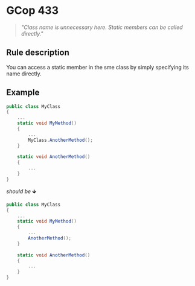 ﻿# GCop 433

> *"Class name is unnecessary here. Static members can be called directly."*

## Rule description

You can access a static member in the sme class by simply specifying its name directly.

## Example

```csharp
public class MyClass
{
    ...
    static void MyMethod()
    {
        ...
        MyClass.AnotherMethod();
    }
    
    static void AnotherMethod()
    {
        ...
    }
}
```

*should be* 🡻

```csharp
public class MyClass
{
    ...
    static void MyMethod()
    {
        ...
        AnotherMethod();
    }
    
    static void AnotherMethod()
    {
        ...
    }
}
```
